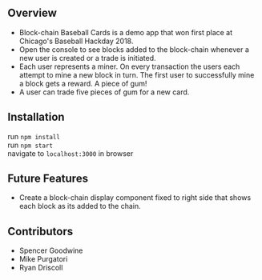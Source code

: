 ## Overview

* Block-chain Baseball Cards is a demo app that won first place at Chicago's Baseball Hackday 2018.
* Open the console to see blocks added to the block-chain whenever a new user is created or a trade is initiated.
* Each user represents a miner. On every transaction the users each attempt to mine a new block in turn. The first user to successfully mine a block gets a reward. A piece of gum!
* A user can trade five pieces of gum for a new card.

## Installation

run `npm install`<br>
run `npm start`<br>
navigate to `localhost:3000` in browser

## Future Features

* Create a block-chain display component fixed to right side that shows each block as its added to the chain.

## Contributors

* Spencer Goodwine
* Mike Purgatori
* Ryan Driscoll